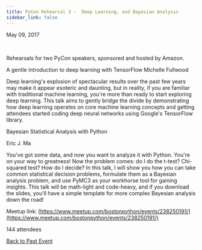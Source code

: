 ```yaml
---
title: PyCon Rehearsal 3 -  Deep Learning, and Bayesian Analysis
sidebar_link: false
---
```


May 09, 2017


   

Rehearsals for two PyCon speakers, sponsored and hosted by Amazon.

A gentle introduction to deep learning with TensorFlow
Michelle Fullwood

Deep learning's explosion of spectacular results over the past few years may make it appear esoteric and daunting, but in reality, if you are familiar with traditional machine learning, you're more than ready to start exploring deep learning. This talk aims to gently bridge the divide by demonstrating how deep learning operates on core machine learning concepts and getting attendees started coding deep neural networks using Google's TensorFlow library.

Bayesian Statistical Analysis with Python

Eric J. Ma

You've got some data, and now you want to analyze it with Python. You're on your way to greatness! Now the problem comes: do I do the t-test? Chi-squared test? How do I decide? In this talk, I will show you how you can take common statistical decision problems, formulate them as a Bayesian analysis problem, and use PyMC3 as your workhorse tool for gaining insights. This talk will be math-light and code-heavy, and if you download the slides, you'll have a simple template for more complex Bayesian analysis down the road!


Meetup link: [https://www.meetup.com/bostonpython/events/238250191/](https://www.meetup.com/bostonpython/events/238250191/)

144 attendees

[Back to Past Event](past-events.md)